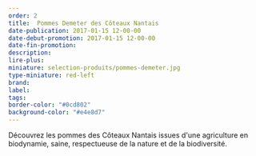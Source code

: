 ```yaml
---
order: 2
title:  Pommes Demeter des Côteaux Nantais
date-publication: 2017-01-15 12-00-00
date-debut-promotion: 2017-01-15 12-00-00
date-fin-promotion:
description: 
lire-plus:
miniature: selection-produits/pommes-demeter.jpg
type-miniature: red-left
brand:
label: 
tags:
border-color: "#0cd802"
background-color: "#e4e8d7"
---
```


Découvrez les pommes des Côteaux Nantais issues d'une agriculture en biodynamie, saine, respectueuse de la nature et de la biodiversité.

